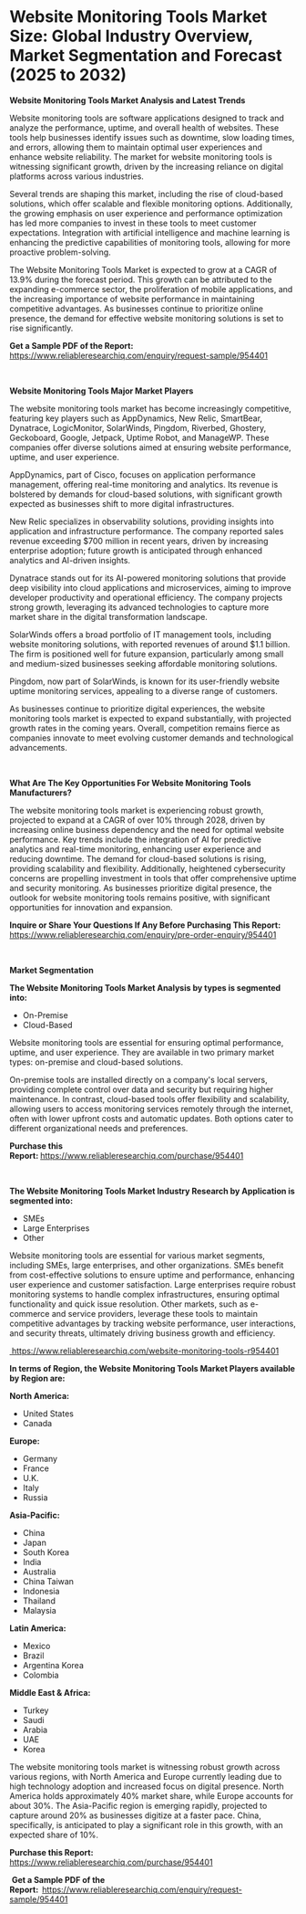 <p><h1>Website Monitoring Tools Market Size: Global Industry Overview, Market Segmentation and Forecast (2025 to 2032)</h1></p><p><strong>Website Monitoring Tools Market Analysis and Latest Trends</strong></p>
<p><p>Website monitoring tools are software applications designed to track and analyze the performance, uptime, and overall health of websites. These tools help businesses identify issues such as downtime, slow loading times, and errors, allowing them to maintain optimal user experiences and enhance website reliability. The market for website monitoring tools is witnessing significant growth, driven by the increasing reliance on digital platforms across various industries.</p><p>Several trends are shaping this market, including the rise of cloud-based solutions, which offer scalable and flexible monitoring options. Additionally, the growing emphasis on user experience and performance optimization has led more companies to invest in these tools to meet customer expectations. Integration with artificial intelligence and machine learning is enhancing the predictive capabilities of monitoring tools, allowing for more proactive problem-solving.</p><p>The Website Monitoring Tools Market is expected to grow at a CAGR of 13.9% during the forecast period. This growth can be attributed to the expanding e-commerce sector, the proliferation of mobile applications, and the increasing importance of website performance in maintaining competitive advantages. As businesses continue to prioritize online presence, the demand for effective website monitoring solutions is set to rise significantly.</p></p>
<p><strong>Get a Sample PDF of the Report:&nbsp;</strong> <a href="https://www.reliableresearchiq.com/enquiry/request-sample/954401?utm_campaign=2744&utm_medium=2&utm_source=Github&utm_content=ia&utm_term=18042025&utm_id=website-monitoring-tools">https://www.reliableresearchiq.com/enquiry/request-sample/954401</a></p>
<p>&nbsp;</p>
<p><strong>Website Monitoring Tools Major Market Players</strong></p>
<p><p>The website monitoring tools market has become increasingly competitive, featuring key players such as AppDynamics, New Relic, SmartBear, Dynatrace, LogicMonitor, SolarWinds, Pingdom, Riverbed, Ghostery, Geckoboard, Google, Jetpack, Uptime Robot, and ManageWP. These companies offer diverse solutions aimed at ensuring website performance, uptime, and user experience.</p><p>AppDynamics, part of Cisco, focuses on application performance management, offering real-time monitoring and analytics. Its revenue is bolstered by demands for cloud-based solutions, with significant growth expected as businesses shift to more digital infrastructures. </p><p>New Relic specializes in observability solutions, providing insights into application and infrastructure performance. The company reported sales revenue exceeding $700 million in recent years, driven by increasing enterprise adoption; future growth is anticipated through enhanced analytics and AI-driven insights.</p><p>Dynatrace stands out for its AI-powered monitoring solutions that provide deep visibility into cloud applications and microservices, aiming to improve developer productivity and operational efficiency. The company projects strong growth, leveraging its advanced technologies to capture more market share in the digital transformation landscape.</p><p>SolarWinds offers a broad portfolio of IT management tools, including website monitoring solutions, with reported revenues of around $1.1 billion. The firm is positioned well for future expansion, particularly among small and medium-sized businesses seeking affordable monitoring solutions.</p><p>Pingdom, now part of SolarWinds, is known for its user-friendly website uptime monitoring services, appealing to a diverse range of customers. </p><p>As businesses continue to prioritize digital experiences, the website monitoring tools market is expected to expand substantially, with projected growth rates in the coming years. Overall, competition remains fierce as companies innovate to meet evolving customer demands and technological advancements.</p></p>
<p>&nbsp;</p>
<p><strong>What Are The Key Opportunities For Website Monitoring Tools Manufacturers?</strong></p>
<p><p>The website monitoring tools market is experiencing robust growth, projected to expand at a CAGR of over 10% through 2028, driven by increasing online business dependency and the need for optimal website performance. Key trends include the integration of AI for predictive analytics and real-time monitoring, enhancing user experience and reducing downtime. The demand for cloud-based solutions is rising, providing scalability and flexibility. Additionally, heightened cybersecurity concerns are propelling investment in tools that offer comprehensive uptime and security monitoring. As businesses prioritize digital presence, the outlook for website monitoring tools remains positive, with significant opportunities for innovation and expansion.</p></p>
<p><strong>Inquire or Share Your Questions If Any Before Purchasing This Report:</strong> <a href="https://www.reliableresearchiq.com/enquiry/pre-order-enquiry/954401?utm_campaign=2744&utm_medium=2&utm_source=Github&utm_content=ia&utm_term=18042025&utm_id=website-monitoring-tools">https://www.reliableresearchiq.com/enquiry/pre-order-enquiry/954401</a></p>
<p>&nbsp;</p>
<p><strong>Market Segmentation</strong></p>
<p><strong>The Website Monitoring Tools Market Analysis by types is segmented into:</strong></p>
<p><ul><li>On-Premise</li><li>Cloud-Based</li></ul></p>
<p><p>Website monitoring tools are essential for ensuring optimal performance, uptime, and user experience. They are available in two primary market types: on-premise and cloud-based solutions. </p><p>On-premise tools are installed directly on a company's local servers, providing complete control over data and security but requiring higher maintenance. In contrast, cloud-based tools offer flexibility and scalability, allowing users to access monitoring services remotely through the internet, often with lower upfront costs and automatic updates. Both options cater to different organizational needs and preferences.</p></p>
<p><strong>Purchase this Report:&nbsp;</strong><a href="https://www.reliableresearchiq.com/purchase/954401?utm_campaign=2744&utm_medium=2&utm_source=Github&utm_content=ia&utm_term=18042025&utm_id=website-monitoring-tools">https://www.reliableresearchiq.com/purchase/954401</a></p>
<p>&nbsp;</p>
<p><strong>The Website Monitoring Tools Market Industry Research by Application is segmented into:</strong></p>
<p><ul><li>SMEs</li><li>Large Enterprises</li><li>Other</li></ul></p>
<p><p>Website monitoring tools are essential for various market segments, including SMEs, large enterprises, and other organizations. SMEs benefit from cost-effective solutions to ensure uptime and performance, enhancing user experience and customer satisfaction. Large enterprises require robust monitoring systems to handle complex infrastructures, ensuring optimal functionality and quick issue resolution. Other markets, such as e-commerce and service providers, leverage these tools to maintain competitive advantages by tracking website performance, user interactions, and security threats, ultimately driving business growth and efficiency.</p></p>
<p><a href="https://www.reliableresearchiq.com/website-monitoring-tools-r954401?utm_campaign=2744&utm_medium=2&utm_source=Github&utm_content=ia&utm_term=18042025&utm_id=website-monitoring-tools">&nbsp;https://www.reliableresearchiq.com/website-monitoring-tools-r954401</a></p>
<p><strong>In terms of Region, the Website Monitoring Tools Market Players available by Region are:</strong></p>
<p>
    <p> <strong> North America: </strong>
        <ul>
            <li>United States</li>
            <li>Canada</li>
        </ul>
        </p> 
    <p> <strong> Europe: </strong>
        <ul>
            <li>Germany</li>
            <li>France</li>
            <li>U.K.</li>
            <li>Italy</li>
            <li>Russia</li>
        </ul>
        </p> 
    <p> <strong> Asia-Pacific: </strong>
        <ul>
            <li>China</li>
            <li>Japan</li>
            <li>South Korea</li>
            <li>India</li>
            <li>Australia</li>
            <li>China Taiwan</li>
            <li>Indonesia</li>
            <li>Thailand</li>
            <li>Malaysia</li>
        </ul>
        </p> 
    <p> <strong> Latin America: </strong>
        <ul>
            <li>Mexico</li>
            <li>Brazil</li>
            <li>Argentina Korea</li>
            <li>Colombia</li>
        </ul>
        </p> 
    <p> <strong> Middle East & Africa: </strong>
        <ul>
            <li>Turkey</li>
            <li>Saudi</li>
            <li>Arabia</li>
            <li>UAE</li>
            <li>Korea</li>
        </ul>
    </p>
    </p>
<p><p>The website monitoring tools market is witnessing robust growth across various regions, with North America and Europe currently leading due to high technology adoption and increased focus on digital presence. North America holds approximately 40% market share, while Europe accounts for about 30%. The Asia-Pacific region is emerging rapidly, projected to capture around 20% as businesses digitize at a faster pace. China, specifically, is anticipated to play a significant role in this growth, with an expected share of 10%.</p></p>
<p><strong>Purchase this Report: </strong><a href="https://www.reliableresearchiq.com/purchase/954401?utm_campaign=2744&utm_medium=2&utm_source=Github&utm_content=ia&utm_term=18042025&utm_id=website-monitoring-tools">https://www.reliableresearchiq.com/purchase/954401</a></p>
<p>&nbsp;<strong>Get a Sample PDF of the Report:&nbsp;&nbsp;</strong><a href="https://www.reliableresearchiq.com/enquiry/request-sample/954401?utm_campaign=2744&utm_medium=2&utm_source=Github&utm_content=ia&utm_term=18042025&utm_id=website-monitoring-tools">https://www.reliableresearchiq.com/enquiry/request-sample/954401</a></p>
<p><strong></strong></p>
<p><p></p><p></p><p></p></p>